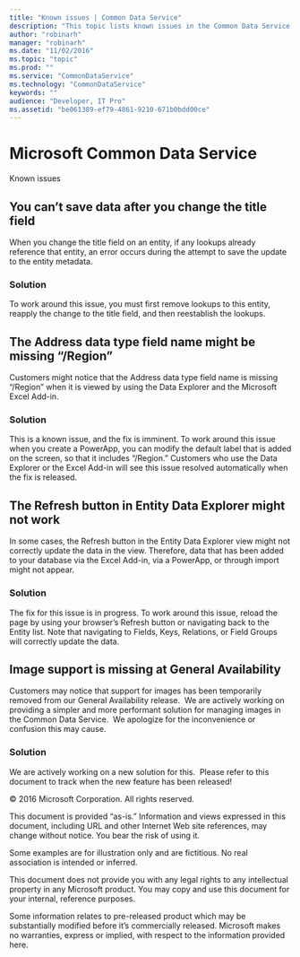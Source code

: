 ```yaml
---
title: "Known issues | Common Data Service"
description: "This topic lists known issues in the Common Data Service."
author: "robinarh"
manager: "robinarh"
ms.date: "11/02/2016"
ms.topic: "topic"
ms.prod: ""
ms.service: "CommonDataService"
ms.technology: "CommonDataService"
keywords: ""
audience: "Developer, IT Pro"
ms.assetid: "be061389-ef79-4861-9210-671b0bdd00ce"
---
```


# Microsoft Common Data Service
Known issues

## You can’t save data after you change the title field

When you change the title field on an entity, if any lookups already reference that entity, an error occurs during the attempt to save the update to the entity metadata.

### Solution

To work around this issue, you must first remove lookups to this entity, reapply the change to the title field, and then reestablish the lookups.



## The Address data type field name might be missing “/Region”

Customers might notice that the Address data type field name is missing “/Region” when it is viewed by using the Data Explorer and the Microsoft Excel Add-in. 

### Solution

This is a known issue, and the fix is imminent. To work around this issue when you create a PowerApp, you can modify the default label that is added on the screen, so that it includes “/Region.” Customers who use the Data Explorer or the Excel Add-in will see this issue resolved automatically when the fix is released. 


## The Refresh button in Entity Data Explorer might not work

In some cases, the Refresh button in the Entity Data Explorer view might not correctly update the data in the view. Therefore, data that has been added to your database via the Excel Add-in, via a PowerApp, or through import might not appear. 

### Solution

The fix for this issue is in progress. To work around this issue, reload the page by using your browser’s Refresh button or navigating back to the Entity list. Note that navigating to Fields, Keys, Relations, or Field Groups will correctly update the data.

## Image support is missing at General Availability
Customers may notice that support for images has been temporarily removed from our General Availability release.  We are actively working on providing a simpler and more performant solution for managing images in the Common Data Service.  We apologize for the inconvenience or confusion this may cause.

### Solution
We are actively working on a new solution for this.  Please refer to this document to track when the new feature has been released!

© 2016 Microsoft Corporation. All rights reserved. 

This document is provided “as-is.” Information and views expressed in this document, including URL and other Internet Web site references, may change without notice. You bear the risk of using it. 

Some examples are for illustration only and are fictitious. No real association is intended or inferred. 

This document does not provide you with any legal rights to any intellectual property in any Microsoft product. You may copy and use this document for your internal, reference purposes. 

Some information relates to pre-released product which may be substantially modified before it’s commercially released. Microsoft makes no warranties, express or implied, with respect to the information provided here. 

